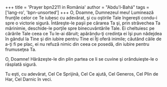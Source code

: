 +++
title = 'Prayer bpn2211 in România'
author = "Abdu'l-Bahá"
tags = ['lang-ro', 'bpn-unsorted']
+++
O, Doamne, Dumnezeul meu!
Luminează frunţile celor ce Te iubesc cu adevărat, şi cu oştirile Tale îngereşti condu-i spre o victorie sigură. Întăreşte-le paşii pe cărarea Ta şi, prin străvechea Ta mărinimie, deschide-le porţile spre binecuvântările Tale. Ei cheltuiesc pe cărările Tale ceea ce Tu le-ai dăruit; apărându-ţi credinţa ei îşi pun nădejdea în gândul la Tine şi din iubire pentru Tine ei Îţi oferă inimile; căutând căile de a-ţi fi pe plac, ei nu refuză nimic din ceea ce posedă, din iubire pentru frumuseţea Ta.

O, Doamne! Hărăzeşte-le din plin partea ce li se cuvine şi orânduieşte-le o răsplată sigură.

Tu eşti, cu adevărat, Cel Ce Sprijină, Cel Ce ajută, Cel Generos, Cel Plin de Har, Cel Darnic în veci.

